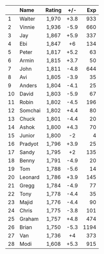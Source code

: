 | |Name|Rating|+/-|Exp|
|-|:---|:----:|:-:|--:|
|1|Walter|1,970|+3.8|933|
|2|Vinnie|1,936|-5.9|660|
|3|Jay|1,867|+5.9|337|
|4|Ebi|1,847|+6|134|
|5|Peter|1,817|+5.2|63|
|6|Armin|1,815|+3.7|50|
|7|John|1,811|-4.8|644|
|8|Avi|1,805|-3.9|35|
|9|Anders|1,804|-4.1|25|
|10|David|1,803|-5.9|67|
|11|Robin|1,802|-4.5|196|
|12|Somchai|1,802|+4.4|80|
|13|Chuck|1,801|-4.4|20|
|14|Ashok|1,800|+4.3|70|
|15|Junior|1,800|-2|4|
|16|Pradyot|1,796|+3.9|25|
|17|Sandy|1,795|+2|135|
|18|Benny|1,791|-4.9|20|
|19|Tom|1,788|-5.6|14|
|20|Leonard|1,786|+3.9|145|
|21|Gregg|1,784|-4.9|77|
|22|Tony|1,778|-4.4|35|
|23|Majid|1,776|-4.4|90|
|24|Chris|1,775|-3.8|101|
|25|Graham|1,757|+4.8|474|
|26|Brian|1,750|-5.3|1194|
|27|Van|1,736|+4|373|
|28|Modi|1,608|+5.3|915|
